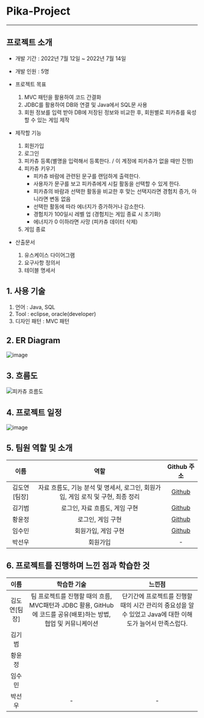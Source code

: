# Pika-Project
---

## 프로젝트 소개

- 개발 기간 : 2022년 7월 12일 ~ 2022년 7월 14일
- 개발 인원 : 5명

- 프로젝트 목표
  1) MVC 패턴을 활용하여 코드 간결화
  2) JDBC를 활용하여 DB와 연결 및 Java에서 SQL문 사용
  3) 회원 정보를 입력 받아 DB에 저장된 정보와 비교한 후, 회원별로 피카츄를 육성할 수 있는 게임 제작
- 제작할 기능
  1) 회원가입
  2) 로그인
  3) 피카츄 등록(별명을 입력해서 등록한다. / 이 계정에 피카츄가 없을 때만 진행)
  4) 피카츄 키우기
     - 피카츄 바람에 관련된 문구를 랜덤하게 출력한다.
     - 사용자가 문구를 보고 피카츄에게 시킬 활동을 선택할 수 있게 한다.
     - 피카츄의 바람과 선택한 활동을 비교한 후 맞는 선택지라면 경험치 증가, 아니라면 변동 없음
     - 선택한 활동에 따라 에너지가 증가하거나 감소한다.
     - 경험치가 100일시 레벨 업 (경험치는 게임 종료 시 초기화)
     - 에너지가 0 이하라면 사망 (피카츄 데이터 삭제)
  6) 게임 종료

- 산출문서
  1) 유스케이스 다이어그램
  2) 요구사항 정의서
  3) 테이블 명세서

## 1. 사용 기술

1. 언어 : Java, SQL
2. Tool : eclipse, oracle(developer)
3. 디자인 패턴 : MVC 패턴

## 2. ER Diagram
![image](https://user-images.githubusercontent.com/89984853/198168171-b97a8eba-d5d9-425f-9793-fe0d947ded3a.png)

## 3. 흐름도
![피카츄 흐름도](https://user-images.githubusercontent.com/89984853/198162917-6048c184-87c4-4f73-a043-7d42bed83044.png)

## 4. 프로젝트 일정
![image](https://user-images.githubusercontent.com/89984853/198159660-eb619671-2ebc-46ac-8793-08e976351eb4.png)

## 5. 팀원 역할 및 소개

|  이름  |  역할  |                 Github 주소                 |
| :----: | :----: | :-----------------------------------------: |
| 김도연[팀장] |  자료 흐름도, 기능 분석 및 명세서, 로그인, 회원가입, 게임 로직 및 구현, 최종 정리 |     [Github](https://github.com/kdn00)     |
| 김기범 |  로그인, 자료 흐름도, 게임 구현 |   [Github](https://github.com/colaage23)    |
| 황윤정 |  로그인, 게임 구현  |   [Github](https://github.com/jjenniyun)   |
| 임수민 |  회원가입, 게임 구현  |    [Github](https://github.com/wjdrmstnals)    |
| 박선우 |  회원가입  | - |

## 6. 프로젝트를 진행하며 느낀 점과 학습한 것

|  이름  |  학습한 기술  |               느낀점                  |
| :----: |  :----:  | :-----------------------------------------: |
| 김도연[팀장] | 팀 프로젝트를 진행할 때의 흐름, MVC패턴과 JDBC 활용, GitHub에 코드를 공유(배포)하는 방법, 협업 및 커뮤니케이션 | 단기간에 프로젝트를 진행할 때의 시간 관리의 중요성을 알 수 있었고 Java에 대한 이해도가 늘어서 만족스럽다. |
| 김기범 |   |       |
| 황윤정 |    |      |
| 임수민 |    |        |
| 박선우 |  -  | - |
